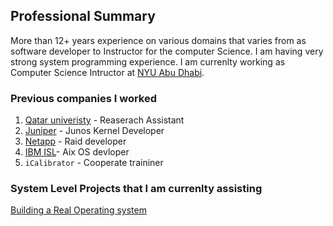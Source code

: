 ## Professional Summary

More than 12+ years experience on various domains that varies from as software developer to Instructor for the computer Science. I am having very strong system programming experience. I am currenlty working as Computer Science Intructor at [NYU Abu Dhabi](https://nyuad.nyu.edu). 

### Previous companies I worked

 
1. [Qatar univeristy](www.qu.edu.qa) - Reaserach Assistant
2. [Juniper](https://www.juniper.net) - Junos Kernel Developer
3. [Netapp](https://www.netapp.com) - Raid developer
4. [IBM ISL](https://www.ibm.com)- Aix OS devloper
5. `iCalibrator` - Cooperate traininer


### System Level Projects that I am currenlty assisting 

[Building a Real Operating system](https://www.cs.princeton.edu/courses/archive/fall18/cos318/projects.html)

